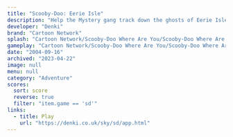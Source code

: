 ```yaml
---
title: "Scooby-Doo: Eerie Isle"
description: "Help the Mystery gang track down the ghosts of Eerie Isle!"
developer: "Denki"
brand: "Cartoon Network"
splash: "Cartoon Network/Scooby-Doo Where Are You/Scooby-Doo Where Are You/Splash.jpg"
gameplay: "Cartoon Network/Scooby-Doo Where Are You/Scooby-Doo Where Are You/Play - Downstairs - Scooby Snack.jpg"
date: "2004-09-16"
archived: "2023-04-22"
image: null
menu: null
category: "Adventure"
scores:
  sort: score
  reverse: true
  filter: "item.game == 'sd'"
links:
  - title: Play
    url: "https://denki.co.uk/sky/sd/app.html"
---
```

